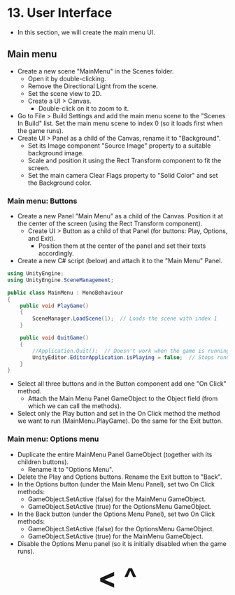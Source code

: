 # 13. User Interface
- In this section, we will create the main menu UI.

## Main menu
- Create a new scene "MainMenu" in the Scenes folder.
    - Open it by double-clicking.
    - Remove the Directional Light from the scene.
    - Set the scene view to 2D.
    - Create a UI > Canvas.
        - Double-click on it to zoom to it.
- Go to File > Build Settings and add the main menu scene to the "Scenes In Build" list. Set the main menu scene to index 0 (so it loads first when the game runs).
- Create UI > Panel as a child of the Canvas, rename it to "Background".
    - Set its Image component "Source Image" property to a suitable background image.
    - Scale and position it using the Rect Transform component to fit the screen.
    - Set the main camera Clear Flags property to "Solid Color" and set the Background color.

### Main menu: Buttons
- Create a new Panel "Main Menu" as a child of the Canvas. Position it at the center of the screen (using the Rect Transform component).
    - Create UI > Button as a child of that Panel (for buttons: Play, Options, and Exit).
        - Position them at the center of the panel and set their texts accordingly.
- Create a new C# script (below) and attach it to the "Main Menu" Panel.

```c#
using UnityEngine;
using UnityEngine.SceneManagement;

public class MainMenu : MonoBehaviour
{
    public void PlayGame()
    {
        SceneManager.LoadScene(1);  // Loads the scene with index 1
    }

    public void QuitGame()
    {
        //Application.Quit();  // Doesn't work when the game is running in the Unity editor
        UnityEditor.EditorApplication.isPlaying = false;  // Stops running the game if it is running in the Unity editor
    }
}
```

- Select all three buttons and in the Button component add one "On Click" method.
    - Attach the Main Menu Panel GameObject to the Object field (from which we can call the methods).
- Select only the Play button and set in the On Click method the method we want to run (MainMenu.PlayGame). Do the same for the Exit button.

### Main menu: Options menu
- Duplicate the entire MainMenu Panel GameObject (together with its children buttons).
    - Rename it to "Options Menu".
- Delete the Play and Options buttons. Rename the Exit button to "Back".
- In the Options button (under the Main Menu Panel), set two On Click methods:
    - GameObject.SetActive (false) for the MainMenu GameObject.
    - GameObject.SetActive (true) for the OptionsMenu GameObject.
- In the Back button (under the Options Menu Panel), set two On Click methods:
    - GameObject.SetActive (false) for the OptionsMenu GameObject.
    - GameObject.SetActive (true) for the MainMenu GameObject.
- Disable the Options Menu panel (so it is initially disabled when the game runs).

<div align="center"><b>
  <a href="12-Navigation.html" style="font-size:64px; text-decoration:none"> < </a>
  <a href="Contents.html" style="font-size:64px; text-decoration:none"> ^ </a>
</b></div>
